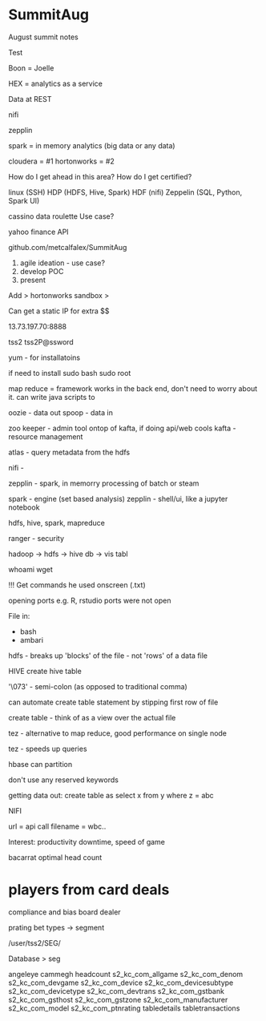 # SummitAug
August summit notes

Test


Boon = Joelle

HEX = analytics as a service

Data at REST

nifi

zepplin

spark = in memory analytics (big data or any data)

cloudera = #1 
hortonworks = #2

How do I get ahead in this area?
How do I get certified?

linux (SSH)
HDP (HDFS, Hive, Spark)
HDF (nifi)
Zeppelin (SQL, Python, Spark UI)

cassino data
roulette
Use case?

yahoo finance API


github.com/metcalfalex/SummitAug


1. agile ideation - use case?
2. develop POC
3. present


Add > hortonworks sandbox > 

Can get a static IP for extra $$

13.73.197.70:8888

tss2
tss2P@ssword

yum - for installatoins

if need to install
sudo bash
sudo root

map reduce = framework
works in the back end, don't need to worry about it. can write java scripts to 


oozie - data out
spoop - data in

zoo keeper - admin tool ontop of kafta, if doing api/web cools
kafta - resource management

atlas - query metadata from the hdfs

nifi - 

zepplin - spark, in memorry processing of batch or steam

spark - engine (set based analysis)
zepplin - shell/ui, like a jupyter notebook

hdfs, hive, spark, mapreduce

ranger - security

hadoop -> hdfs -> hive db -> vis tabl

whoami
wget

!!! Get commands he used onscreen (.txt)

opening ports
e.g. R, rstudio ports were not open


File in:
 - bash
 - ambari

hdfs - breaks up 'blocks' of the file - not 'rows' of a data file

HIVE
create hive table

'\073' - semi-colon (as opposed to traditional comma)

can automate create table statement by stipping first row of file

create table - think of as a view over the actual file

tez - alternative to map reduce, good performance on single node

tez - speeds up queries

hbase can partition

don't use any reserved keywords

getting data out:
create table as select x from y where z = abc

NIFI

url = api call
filename = wbc..


Interest:
productivity
downtime, speed of game

bacarrat optimal head count

# players from card deals

compliance and bias
board dealer

prating
bet types -> segment

/user/tss2/SEG/

Database > seg



angeleye
 cammegh
 headcount
 s2_kc_com_allgame
 s2_kc_com_denom
 s2_kc_com_devgame
 s2_kc_com_device
 s2_kc_com_devicesubtype
 s2_kc_com_devicetype
 s2_kc_com_devtrans
 s2_kc_com_gstbank
 s2_kc_com_gsthost
 s2_kc_com_gstzone
 s2_kc_com_manufacturer
 s2_kc_com_model
 s2_kc_com_ptnrating
 tabledetails
 tabletransactions
